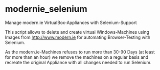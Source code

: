 modernie_selenium
=================

Manage modern.ie VirtualBox-Appliances with Selenium-Support

This script allows to delete and create virtual Windows-Machines using Images from http://www.modern.ie for automating Browser-Testing with Selenium.

As the modern.ie-Machines refuses to run more than 30-90 Days (at least for more than an hour) we remove the machines on a regular basis and recreate the original Appliance with all changes needed to run Selenium.

